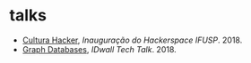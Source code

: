 # talks

- [Cultura Hacker](/apr2018-cultura_hacker-ifusp/), *Inauguração do Hackerspace IFUSP*. 2018.
- [Graph Databases](/sep2018-graphdbs-idwall), *IDwall Tech Talk*. 2018.

